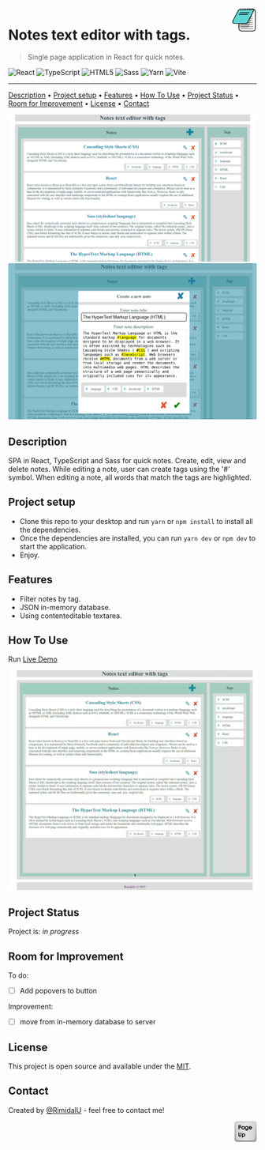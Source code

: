<img src="../public//logo.png" id="start" align="right" alt="Project logo" width="50" >

# Notes text editor with tags.

> Single page application in React for quick notes. 

![React](https://img.shields.io/badge/React-20232A?style=for-the-badge&logo=react&logoColor=61DAFB)
![TypeScript](https://img.shields.io/badge/TypeScript-007ACC?style=for-the-badge&logo=typescript&logoColor=white)
![HTML5](https://img.shields.io/badge/html5-%23E34F26.svg?style=for-the-badge&logo=html5&logoColor=white)
![Sass](https://img.shields.io/badge/Sass-CC6699?style=for-the-badge&logo=sass&logoColor=white)
![Yarn](https://img.shields.io/badge/Yarn-2C8EBB?style=for-the-badge&logo=yarn&logoColor=white)
![Vite](https://img.shields.io/badge/Vite-B73BFE?style=for-the-badge&logo=vite&logoColor=FFD62E)

---

[Description](#description) •
[Project setup](#project-setup) •
[Features](#features) •
[How To Use](#how-to-use) •
[Project Status](#project-status) •
[Room for Improvement](#room-for-improvement) •
[License](#license) •
[Contact](#contact)

<img src="./assets/index.png" width="600" />
<img src="./assets/modal.png" width="800" />

## Description

 SPA in React, TypeScript and Sass for quick notes. 
 Create, edit, view and delete notes. 
 While editing a note, user can create tags using the '#' symbol. When editing a note, all words that match the tags are highlighted.

## Project setup

- Clone this repo to your desktop and run ```yarn``` or ```npm install``` to install all the dependencies.
- Once the dependencies are installed, you can run ```yarn dev``` or ```npm dev``` to start the application.
- Enjoy.

## Features
- Filter notes by tag.
- JSON in-memory database.
- Using contenteditable textarea.

## How To Use

Run [Live Demo](http://php-contact-form.epizy.com/)

![tutorial][tutorial]

## Project Status

Project is: *in progress*

## Room for Improvement

To do:
- [ ] Add popovers to button

Improvement:
- [ ] move from in-memory database to server

## License

This project is open source and available under the [MIT](../LICENSE).

## Contact
Created by [@RimidalU](https://www.linkedin.com/in/uladzimir-stankevich/) - feel free to contact me!

<p align="right"><a href="#start"><img width="45rem" src="./assets/pageUp.svg"></a></p>

<!-- MARKDOWN LINKS & IMAGES -->
<!-- [tutorial]: ./assets/screencast.webp -->
[tutorial]: ./assets/demo.webp
